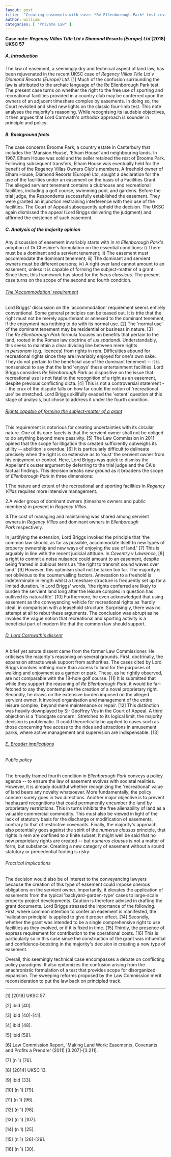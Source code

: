 ```yaml
---
layout: post
title:  "Creating easements with ease: *Re Ellenborough Park* test revisited"
author: william
categories: [ "Private Law" ]
---
```

**Case note: *Regency Villas Title Ltd v Diamond Resorts (Europe) Ltd* [2018] UKSC 57**

##### A. Introduction

The law of easement, a seemingly dry and technical aspect of land law, has been rejuvenated in the recent UKSC case of *Regency Villas Title Ltd v Diamond Resorts (Europe) Ltd*. [1] Much of the confusion surrounding the law is attributed to the archaic language of the Re Ellenborough Park test. The present case turns on whether the right to the free use of sporting and recreational facilities provided in a country club may be conferred upon the owners of an adjacent timeshare complex by easements. In doing so, the Court revisited and shed new lights on the classic four-limb test. This note analyses the majority's reasoning. While recognising its laudable objectives, it then argues that Lord Carnwath's orthodox approach is sounder in principle and policy.

##### B. Background facts

The case concerns Broome Park, a country estate in Canterbury that includes the 'Mansion House', 'Elham House' and neighbouring lands. In 1967, Elham House was sold and the seller retained the rest of Broome Park. Following subsequent transfers, Elham House was eventually held for the benefit of the Regency Villas Owners Club's members. A freehold owner of Elham House, Diamond Resorts (Europe) Ltd, sought a declaration for the use of the facilities under an easement on the basis of a Facilities Grant. The alleged servient tenement contains a clubhouse and recreational facilities, including a golf course, swimming pool, and gardens. Before the trial judge, the Respondents successfully established the easement. They were granted an injunction restraining interference with their use of the facilities. The Court of Appeal subsequently upheld the decision. The UKSC again dismissed the appeal (Lord Briggs delivering the judgment) and affirmed the existence of such easement.

##### C. Analysis of the majority opinion

Any discussion of easement invariably starts with In *re Ellenborough Park*'s adoption of Dr Cheshire's formulation on the essential conditions: i) There must be a dominant and a servient tenement; ii) The easement must accommodate the dominant tenement; iii) The dominant and servient owners must be different persons; iv) A right over land cannot amount to an easement, unless it is capable of forming the subject-matter of a grant. Since then, this framework has stood for the *locus classicus*. The present case turns on the scope of the second and fourth condition.

###### <u>The 'Accommodation' requirement</u>
Lord Briggs' discussion on the 'accommodation' requirement seems entirely conventional. Some general principles can be teased out. It is trite that the right must not be merely appurtenant or annexed to the dominant tenement, if the enjoyment has nothing to do with its normal use. [2] The 'normal use' of the dominant tenement may be residential or business in nature. [3] The *Re Ellenborough Park* formula focuses on benefits that pertain to the land, rooted in the Roman law doctrine of *ius spatiandi*. Understandably, this seeks to maintain a clear dividing line between mere rights in *personam* (e.g. licences) from rights in rem. Difficulties abound for recreational rights since they are invariably enjoyed for one's own sake. They do not pertain to the beneficial use of the dominant tenement -- it is nonsensical to say that the land 'enjoys' these entertainment facilities. Lord Briggs considers *Re Ellenborough Park* as dispositive on the issue that recreational use is not fatal to the recognition of a right as an easement, despite previous conflicting dicta. [4] This is not a controversial statement -- the crux of the dispute falls on how far could the notion of 'recreational use' be stretched. Lord Briggs skillfully evaded the 'extent' question at this stage of analysis, but chose to address it under the fourth condition.

###### <u>Rights capable of forming the subject-matter of a grant</u>
This requirement is notorious for creating uncertainties with its circular nature. One of its core facets is that the servient owner shall not be obliged to do anything beyond mere passivity. [5] The Law Commission in 2011 opined that the scope for litigation this created sufficiently outweighs its utility -- abolition is overdue. [6] It is particularly difficult to delineate precisely when the right is so extensive as to 'oust' the servient owner from his enjoyment or control. Here, Lord Briggs was quick to dismiss the Appellant's ouster argument by deferring to the trial judge and the CA's factual findings. This decision breaks new ground as it broadens the scope of *Ellenborough Park* in three dimensions:

1.The nature and extent of the recreational and sporting facilities in *Regency Villas* requires more intensive management.

2.A wider group of dominant owners (timeshare owners and public members) in present in *Regency Villas*.

3.The cost of managing and maintaining was shared among servient owners in *Regency Villas* and dominant owners in *Ellenborough Park* respectively.

In justifying the extension, Lord Briggs invoked the principle that 'the common law should, as far as possible, accommodate itself to new types of property ownership and new ways of enjoying the use of land.' [7] This is arguably in line with the recent judicial attitude. In *Coventry v Lawrence*, [8] a right to commit a noise nuisance could amount to an easement, despite being framed in dubious terms as 'the right to transmit sound waves over land.' [9] However, this optimism shall not be taken too far. The majority is not oblivious to the countervailing factors. Annexation to a freehold is indeterminate in length whilst a timeshare structure is frequently set up for a limited duration. In Lord Briggs' words, 'the rights conferred are likely to burden the servient land long after the leisure complex in question has outlived its natural life.' [10] Furthermore, he even acknowledged that using easement as the conveyancing vehicle for recreational rights as 'hardly ideal' in comparison with a leasehold structure. Surprisingly, there was no attempt at all to rebut these arguments. The conclusion was abrupt as he invokes the vague notion that recreational and sporting activity is a beneficial part of modern life that the common law should support.

###### <u>D. Lord Carnwath's dissent</u>

A brief yet astute dissent came from the former Law Commissioner. He criticises the majority's reasoning on several grounds. First, doctrinally, the expansion attracts weak support from authorities. The cases cited by Lord Briggs involves nothing more than access to land for the purposes of walking and enjoyment as a garden or park. These, as he rightly observed, are not comparable with the 18-hole golf course. [11] It is submitted that while they support the reasoning of *Re Ellenborough Park*, it would be far-fetched to say they contemplate the creation of a novel proprietary right. Secondly, he draws on the extensive burden imposed on the alleged servient owner. It involved organisation and management of the entire leisure complex, beyond mere maintenance or repair. [12] This distinction was heavily downplayed by Sir Geoffrey Vos in the Court of Appeal. A third objection is a 'floodgate concern'. Stretched to its logical limit, the majority decision is problematic. It could theoretically be applied to cases such as those concerning free access to the rides and attractions in amusement parks, where active management and supervision are indispensable. [13]

###### <u>E. Broader implications</u>

###### Public policy
The broadly framed fourth condition in *Ellenborough Park* conveys a policy agenda -- to ensure the law of easement evolves with societal realities. However, it is already doubtful whether recognizing the 'recreational' value of land bears any novelty whatsoever. More fundamentally, the policy concern surely goes in two directions. Another major objective is to prevent haphazard recognitions that could permanently encumber the land by proprietary restrictions. This in turns inhibits the free alienability of land as a valuable commercial commodity. This must also be viewed in light of the lack of statutory basis for the discharge or modification of easements, contrary to that of restrictive covenants. Finally, the majority's approach also potentially goes against the spirit of the *numerus clausus* principle, that rights in rem are confined to a finite subset. It might well be said that no new proprietary rights are created -- but *numerus clausus* is not a matter of form, but substance. Creating a new category of easement without a sound statutory or precedential footing is risky.

###### Practical implications
The decision would also be of interest to the conveyancing lawyers because the creation of this type of easement could impose onerous obligations on the servient owner. Importantly, it elevates the application of easements from the typical 'backyard-garden-type' cases to large-scale property project developments. Caution is therefore advised in drafting the grant documents. Lord Briggs stressed the importance of the following. First, where common intention to confer an easement is manifested, the 'validation principle' is applied to give it proper effect. [14] Secondly, whether the grant was intended to be a single comprehensive right to use facilities as they evolved, or if it is fixed in time. [15] Thirdly, the presence of express requirement for contribution to the operational costs. [16] This is particularly so in this case since the construction of the grant was influential and confidence-boosting in the majority's decision in creating a new type of easement.

Overall, this seemingly technical case encompasses a debate on conflicting policy paradigms. It also epitomizes the confusion arising from the anachronistic formulation of a test that provides scope for disorganized expansion. The sweeping reforms proposed by the Law Commission merit reconsideration to put the law back on principled track.
_________________________________________

[1] [2018] UKSC 57.

[2] ibid [40].

[3] ibid [40]-[41].

[4] ibid [48].

[5] ibid [58].

[6] Law Commission Report, 'Making Land Work: Easements, Covenants and Profits a Prendre' (2011) [3.207]-[3.211].

[7] (n 1) [76].

[8] [2014] UKSC 13.

[9] ibid [33].

[10] (n 1) [79].

[11] (n 1) [96].

[12] (n 1) [98].

[13] (n 1) [107].

[14] (n 1) [25].

[15] (n 1) [26]-[29].

[16] (n 1) [30].
